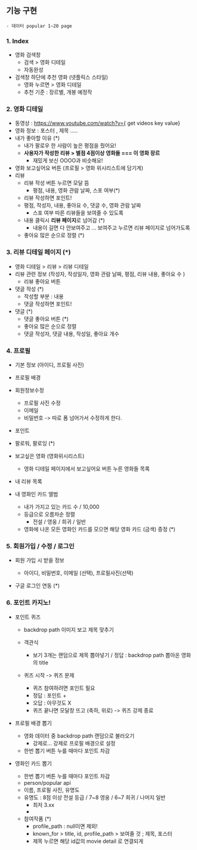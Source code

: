 ## 기능 구현 

```
- 데이터 popular 1~20 page
```



### 1. Index 

- 영화 검색창
  - 검색 > 영화 디테일 
  - 자동완성
- 검색창 하단에 추천 영화 (넷플릭스 스타일)
  - 영화 누르면 > 영화 디테일
  - 추천 기준 : 장르별, 개봉 예정작 



### 2. 영화 디테일

- 동영상 : https://www.youtube.com/watch?v={ get videos key value}
- 영화 정보 : 포스터 , 제목 ..... 
- 내가 좋아할 이유 (*)
  - 내가 팔로우 한 사람이 높은 평점을 줬어요!
  - **사용자가 작성한 리뷰 > 별점 4점이상 영화들 === 이 영화 장르** 
    - 재밌게 보신 OOOO과 비슷해요! 
- 영화 보고싶어요 버튼 (프로필 > 영화 위시리스트에 담기게)
- 리뷰
  - 리뷰 작성 버튼 누르면 모달 뜸
    - 평점, 내용, 영화 관람 날짜, 스포 여부(*)
  - 리뷰 작성하면 포인트!
  - 평점, 작성자, 내용, 좋아요 수, 댓글 수, 영화 관람 날짜
    - 스포 여부 따른 리뷰들을 보여줄 수 있도록
  - 내용 클릭시 **리뷰 페이지**로 넘어감 (*)
    - 내용이 길면 다 안보여주고 ... 보여주고 누르면 리뷰 페이지로 넘어가도록 
  - 좋아요 많은 순으로 정렬 (*)



### 3. 리뷰 디테일 페이지  (*)

- 영화 디테일 > 리뷰 > 리뷰 디테일
- 리뷰 관련 정보 (작성자, 작성일자, 영화 관람 날짜, 평점, 리뷰 내용, 좋아요 수 )
  - 리뷰 좋아요 버튼
- 댓글 작성 (*)
  - 작성할 부분 : 내용
  - 댓글 작성하면 포인트! 
- 댓글 (*)
  - 댓글 좋아요 버튼 (*)
  - 좋아요 많은 순으로 정렬
  - 댓글 작성자, 댓글 내용, 작성일, 좋아요 개수




### 4. 프로필 

- 기본 정보 (아이디, 프로필 사진)
- 프로필 배경
- 회원정보수정
  - 프로필 사진 수정
  - 이메일
  - 비밀번호 -> 따로 폼 넘어가서 수정하게 한다.

- 포인트
- 팔로워, 팔로잉 (*)
- 보고싶은 영화 (영화위시리스트)
  - 영화 디테일 페이지에서 보고싶어요 버튼 누른 영화들 목록

- 내 리뷰 목록
- 내 영화인 카드 앨범 
  - 내가 가지고 있는 카드 수 / 10,000
  - 등급으로 오름차순 정렬 
    - 전설 / 영웅 / 희귀 / 일반
  - 영화에 나온 모든 영화인 카드를 모으면 해당 영화 카드 (금색) 증정 (*)




### 5. 회원가입 / 수정 / 로그인

- 회원 가입 시 받을 정보
  - 아이디, 비밀번호, 이메일 (선택), 프로필사진(선택)

- 구글 로그인 연동 (*)



### 6. 포인트 카지노! 

- 포인트 퀴즈 

  - backdrop path 이미지 보고 제목 맞추기
  - 객관식
    - 보기 3개는 랜덤으로 제목 뽑아넣기 / 정답 : backdrop path 뽑아온 영화의 title

  - 퀴즈 시작 -> 퀴즈 문제 
    - 퀴즈 참여하려면 포인트 필요
    - 정답 : 포인트 +  
    - 오답 :  아무것도 X
    - 퀴즈 끝나면 모달창 뜨고 (축하, 위로) -> 퀴즈 강제 종료




- 프로필 배경 뽑기 

  - 영화 데이터 중 backdrop path 랜덤으로 불러오기
    - 강제로... 강제로 프로필 배경으로 설정
  - 한번 뽑기 버튼 누를 때마다 포인트 차감

  

- 영화인 카드 뽑기
  
  - 한번 뽑기 버튼 누를 때마다 포인트 차감
  - person/popular api 
  - 이름, 프로필 사진, 유명도
  - 유명도 :  8점 이상 전설 등급 / 7~8 영웅 / 6~7 희귀 / 나머지 일반 
    - 최저 3.xx
    - 
  - 참여작품 (*)
    - profile_path : null이면 제외!
    - known_for > title, id, profile_path > 보여줄 것 ; 제목, 포스터
    - 제목 누르면 해당 id값의 movie detail 로 연결되게  




